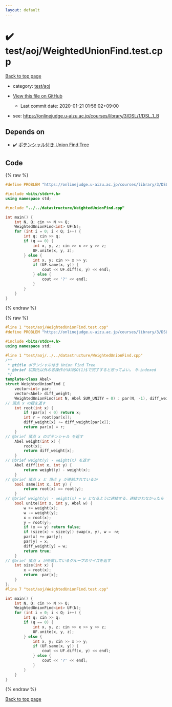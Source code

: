 ```yaml
---
layout: default
---
```


<!-- mathjax config similar to math.stackexchange -->
<script type="text/javascript" async
  src="https://cdnjs.cloudflare.com/ajax/libs/mathjax/2.7.5/MathJax.js?config=TeX-MML-AM_CHTML">
</script>
<script type="text/x-mathjax-config">
  MathJax.Hub.Config({
    TeX: { equationNumbers: { autoNumber: "AMS" }},
    tex2jax: {
      inlineMath: [ ['$','$'] ],
      processEscapes: true
    },
    "HTML-CSS": { matchFontHeight: false },
    displayAlign: "left",
    displayIndent: "2em"
  });
</script>

<script type="text/javascript" src="https://cdnjs.cloudflare.com/ajax/libs/jquery/3.4.1/jquery.min.js"></script>
<script src="https://cdn.jsdelivr.net/npm/jquery-balloon-js@1.1.2/jquery.balloon.min.js" integrity="sha256-ZEYs9VrgAeNuPvs15E39OsyOJaIkXEEt10fzxJ20+2I=" crossorigin="anonymous"></script>
<script type="text/javascript" src="../../../assets/js/copy-button.js"></script>
<link rel="stylesheet" href="../../../assets/css/copy-button.css" />


# :heavy_check_mark: test/aoj/WeightedUnionFind.test.cpp

<a href="../../../index.html">Back to top page</a>

* category: <a href="../../../index.html#0d0c91c0cca30af9c1c9faef0cf04aa9">test/aoj</a>
* <a href="{{ site.github.repository_url }}/blob/master/test/aoj/WeightedUnionFind.test.cpp">View this file on GitHub</a>
    - Last commit date: 2020-01-21 01:56:02+09:00


* see: <a href="https://onlinejudge.u-aizu.ac.jp/courses/library/3/DSL/1/DSL_1_B">https://onlinejudge.u-aizu.ac.jp/courses/library/3/DSL/1/DSL_1_B</a>


## Depends on

* :heavy_check_mark: <a href="../../../library/datastructure/WeightedUnionFind.cpp.html">ポテンシャル付き Union Find Tree</a>


## Code

<a id="unbundled"></a>
{% raw %}
```cpp
#define PROBLEM "https://onlinejudge.u-aizu.ac.jp/courses/library/3/DSL/1/DSL_1_B"

#include <bits/stdc++.h>
using namespace std;

#include "../../datastructure/WeightedUnionFind.cpp"

int main() {
	int N, Q; cin >> N >> Q;
	WeightedUnionFind<int> UF(N);
	for (int i = 0; i < Q; i++) {
		int q; cin >> q;
		if (q == 0) {
			int x, y, z; cin >> x >> y >> z;
			UF.unite(x, y, z);
		} else {
			int x, y; cin >> x >> y;
			if (UF.same(x, y)) {
				cout << UF.diff(x, y) << endl;
			} else {
				cout << '?' << endl;
			}
		}
	}
}
```
{% endraw %}

<a id="bundled"></a>
{% raw %}
```cpp
#line 1 "test/aoj/WeightedUnionFind.test.cpp"
#define PROBLEM "https://onlinejudge.u-aizu.ac.jp/courses/library/3/DSL/1/DSL_1_B"

#include <bits/stdc++.h>
using namespace std;

#line 1 "test/aoj/../../datastructure/WeightedUnionFind.cpp"
/** 
 * @title ポテンシャル付き Union Find Tree
 * @brief 初期化以外の各操作がほぼ$O(1)$で完了すると思ってよい。 0-indexed
 */
template<class Abel>
struct WeightedUnionFind {
	vector<int> par;
	vector<Abel> diff_weight;
	WeightedUnionFind(int N, Abel SUM_UNITY = 0) : par(N, -1), diff_weight(N, SUM_UNITY) {}
// 頂点 x の親を返す
	int root(int x) {
		if (par[x] < 0) return x;
		int r = root(par[x]);
		diff_weight[x] += diff_weight[par[x]];
		return par[x] = r;
	}
// @brief 頂点 x のポテンシャル を返す
	Abel weight(int x) {
		root(x);
		return diff_weight[x];
	}
// @brief weight(y) - weight(x) を返す
	Abel diff(int x, int y) {
		return weight(y) - weight(x);
	}
// @brief 頂点 x と 頂点 y が連結されているか
	bool same(int x, int y) {
		return root(x) == root(y);
	}
// @brief weight(y) - weight(x) = w となるように連結する。連結されなかったら false
	bool unite(int x, int y, Abel w) {
		w += weight(x);
		w -= weight(y);
		x = root(x);
		y = root(y);
		if (x == y) return false;
		if (size(x) < size(y)) swap(x, y), w = -w;
		par[x] += par[y];
		par[y] = x;
		diff_weight[y] = w;
		return true;
	}
// @brief 頂点 x が所属しているグループのサイズを返す
	int size(int x) {
		x = root(x);
		return -par[x];
	}
};
#line 7 "test/aoj/WeightedUnionFind.test.cpp"

int main() {
	int N, Q; cin >> N >> Q;
	WeightedUnionFind<int> UF(N);
	for (int i = 0; i < Q; i++) {
		int q; cin >> q;
		if (q == 0) {
			int x, y, z; cin >> x >> y >> z;
			UF.unite(x, y, z);
		} else {
			int x, y; cin >> x >> y;
			if (UF.same(x, y)) {
				cout << UF.diff(x, y) << endl;
			} else {
				cout << '?' << endl;
			}
		}
	}
}

```
{% endraw %}

<a href="../../../index.html">Back to top page</a>

